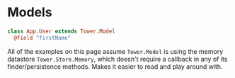 # Models

``` coffeescript
class App.User extends Tower.Model
  @field "firstName"
```

All of the examples on this page assume `Tower.Model` is using the memory datastore `Tower.Store.Memory`, which doesn't require a callback in any of its finder/persistence methods.  Makes it easier to read and play around with.